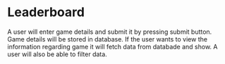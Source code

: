 # Leaderboard
A user will enter game details and submit it by pressing submit button. Game details will be stored in database. If the user wants to view the information regarding game it will fetch data from databade and show. A user will also be able to filter data.
